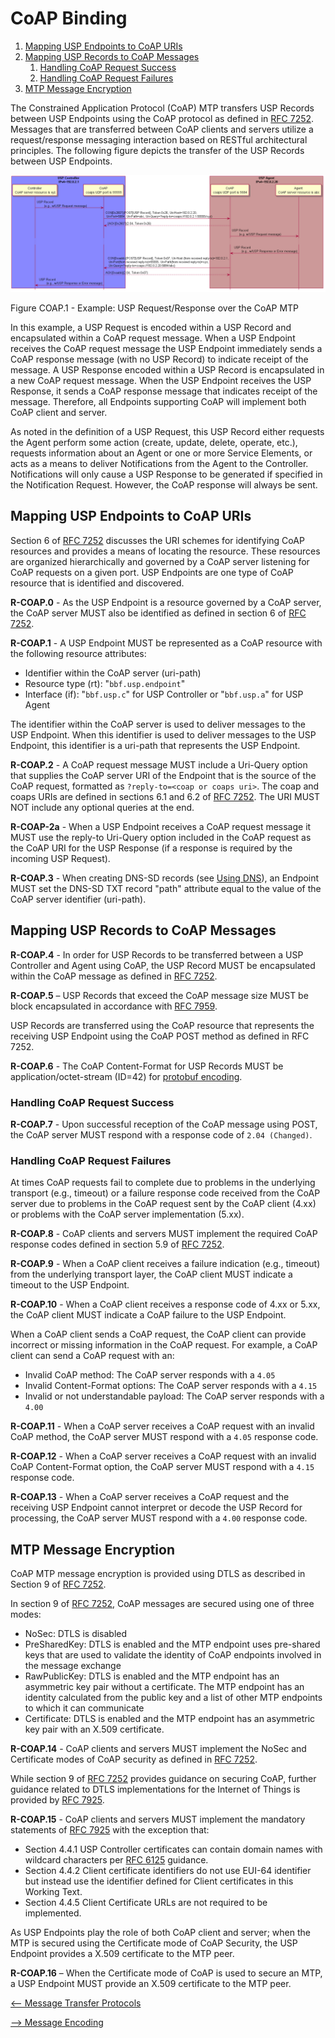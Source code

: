 <!-- Reference Links -->
[1]:	https://broadbandforum.github.io/usp-data-models/ "TR-181 Issue 2 Device:2 Data Model"
[2]: https://www.broadband-forum.org/technical/download/TR-069.pdf	"TR-069 Amendment 6	CPE WAN Management Protocol"
[3]:	https://www.broadband-forum.org/technical/download/TR-106_Amendment-8.pdf "TR-106 Amendment 8	Data Model Template for TR-069 Enabled Devices"
[4]:	https://tools.ietf.org/html/rfc7228 "RFC 7228	Terminology for Constrained-Node Networks"
[5]:	https://tools.ietf.org/html/rfc2136	"RFC 2136 Dynamic Updates in the Domain Name System"
[6]:	https://tools.ietf.org/html/rfc3007	"RFC 3007 Secure Domain Name System Dynamic Update"
[7]:	https://tools.ietf.org/html/rfc6763	"RFC 6763 DNS-Based Service Discovery"
[8]:	https://tools.ietf.org/html/rfc6762	"RFC 6762 Multicast DNS"
[9]:	https://tools.ietf.org/html/rfc7252	"RFC 7252 The Constrained Application Protocol (CoAP)"
[10]:	https://tools.ietf.org/html/rfc7390	"RFC 7390 Group Communication for the Constrained Application Protocol (CoAP)"
[11]:	https://tools.ietf.org/html/rfc4033	"RFC 4033 DNS Security Introduction and Requirements"
[12]:	https://developers.google.com/protocol-buffers/docs/proto3 "Protocol Buffers v3	Protocol Buffers Mechanism for Serializing Structured Data Version 3"
[13]: https://regauth.standards.ieee.org/standards-ra-web/pub/view.html#registries "IEEE Registration Authority"
[14]: https://tools.ietf.org/html/rfc4122 "RFC 4122 A Universally Unique IDentifier (UUID) URN Namespace"
[15]: https://tools.ietf.org/html/rfc5280 "RFC 5290 Internet X.509 Public Key Infrastructure Certificate and Certificate Revocation List (CRL) Profile"
[16]: https://tools.ietf.org/html/rfc6818 "RFC 6818 Updates to the Internet X.509 Public Key Infrastructure Certificate and Certificate Revocation List (CRL) Profile"
[17]: https://tools.ietf.org/html/rfc2234 "RFC 2234 Augmented BNF for Syntax Specifications: ABNF"
[18]: https://tools.ietf.org/html/rfc3986 "RFC 3986 Uniform Resource Identifier (URI): Generic Syntax"
[19]: https://tools.ietf.org/html/rfc2141 "RFC 2141 URN Syntax"
[20]: https://tools.ietf.org/html/rfc6455 "RFC 6455 The WebSocket Protocol"
[21]: https://stomp.github.io/stomp-specification-1.2.html "Simple Text Oriented Message Protocol"
[22]: https://tools.ietf.org/html/rfc5246 "The Transport Layer Security (TLS) Protocol Version 1.2"
[23]: https://tools.ietf.org/html/rfc6347 "Datagram Transport Layer Security Version 1.2"
[Conventions]: https://tools.ietf.org/html/rfc2119 "Key words for use in RFCs to Indicate Requirement Levels"


# CoAP Binding

1. [Mapping USP Endpoints to CoAP URIs](#mapping_usp_endpoints_to_coap_uris)
2. [Mapping USP Records to CoAP Messages](#mapping_usp_messages_to_coap_messages)
    1. [Handling CoAP Request Success](#handling_coap_request_success)
    2. [Handling CoAP Request Failures](#handling_coap_request_failures)
3. [MTP Message Encryption](#mtp_message_encryption)


The Constrained Application Protocol (CoAP) MTP transfers USP Records between USP Endpoints using the CoAP protocol as defined in [RFC 7252][9]. Messages that are transferred between CoAP clients and servers utilize a request/response messaging interaction based on RESTful architectural principles. The following figure depicts the transfer of the USP Records between USP Endpoints.

<img src="usp-request-response-over-coap.png"/>

Figure COAP.1 - Example: USP Request/Response over the CoAP MTP

In this example, a USP Request is encoded within a USP Record and encapsulated within a CoAP request message. When a USP Endpoint receives the CoAP request message the USP Endpoint immediately sends a CoAP response message (with no USP Record) to indicate receipt of the message. A USP Response encoded within a USP Record is encapsulated in a new CoAP request message. When the USP Endpoint receives the USP Response, it sends a CoAP response message that indicates receipt of the message. Therefore, all Endpoints supporting CoAP will implement both CoAP client and server.

As noted in the definition of a USP Request, this USP Record either requests the Agent perform some action (create, update, delete, operate, etc.), requests information about an Agent or one or more Service Elements, or acts as a means to deliver Notifications from the Agent to the Controller. Notifications will only cause a USP Response to be generated if specified in the Notification Request. However, the CoAP response will always be sent.

<a id="mapping_usp_endpoints_to_coap_uris" />

## Mapping USP Endpoints to CoAP URIs

Section 6 of [RFC 7252][9] discusses the URI schemes for identifying CoAP resources and provides a means of locating the resource.  These resources are organized hierarchically and governed by a CoAP server listening for CoAP requests on a given port. USP Endpoints are one type of CoAP resource that is identified and discovered.

**R-COAP.0** - As the USP Endpoint is a resource governed by a CoAP server, the CoAP server MUST also be identified as defined in section 6 of [RFC 7252][9].

**R-COAP.1** - A USP Endpoint MUST be represented as a CoAP resource with the following resource attributes:

* Identifier within the CoAP server (uri-path)
* Resource type (rt): "`bbf.usp.endpoint`"
* Interface (if): "`bbf.usp.c`" for USP Controller or "`bbf.usp.a`" for USP Agent

The identifier within the CoAP server is used to deliver messages to the USP Endpoint. When this identifier is used to deliver messages to the USP Endpoint, this identifier is a uri-path that represents the USP Endpoint.

**R-COAP.2** - A CoAP request message MUST include a Uri-Query option that supplies the CoAP server URI of the Endpoint that is the source of the CoAP request, formatted as `?reply-to=<coap or coaps uri>`. The coap and coaps URIs are defined in sections 6.1 and 6.2 of [RFC 7252][9]. The URI MUST NOT include any optional queries at the end.

**R-COAP-2a** - When a USP Endpoint receives a CoAP request message it MUST use the reply-to Uri-Query option included in the CoAP request as the CoAP URI for the USP Response (if a response is required by the incoming USP Request).

**R-COAP.3** - When creating DNS-SD records (see [Using DNS](/specification/discovery/#dns-sd)), an Endpoint MUST set the DNS-SD TXT record "path" attribute equal to the value of the CoAP server identifier (uri-path).

<a id="mapping_usp_messages_to_coap_messages" />

## Mapping USP Records to CoAP Messages

**R-COAP.4** - In order for USP Records to be transferred between a USP Controller and Agent using CoAP, the USP Record MUST be encapsulated within the CoAP message as defined in [RFC 7252][9].

**R-COAP.5** – USP Records that exceed the CoAP message size MUST be block encapsulated in accordance with [RFC 7959](https://www.rfc-editor.org/rfc/rfc7959.txt).

USP Records are transferred using the CoAP resource that represents the receiving USP Endpoint using the CoAP POST method as defined in RFC 7252.

**R-COAP.6** - The CoAP Content-Format for USP Records MUST be application/octet-stream (ID=42) for [protobuf encoding](/specification/encoding/).

<a id="handling_coap_request_success" />

### Handling CoAP Request Success

**R-COAP.7** - Upon successful reception of the CoAP message using POST, the CoAP server MUST respond with a response code of `2.04 (Changed)`.

<a id="handling_coap_request_failures" />

### Handling CoAP Request Failures

At times CoAP requests fail to complete due to problems in the underlying transport (e.g., timeout) or a failure response code received from the CoAP server due to problems in the CoAP request sent by the CoAP client (4.xx) or problems with the CoAP server implementation (5.xx).

**R-COAP.8** - CoAP clients and servers MUST implement the required CoAP response codes defined in section 5.9 of [RFC 7252][9].

**R-COAP.9** - When a CoAP client receives a failure indication (e.g., timeout) from the underlying transport layer, the CoAP client MUST indicate a timeout to the USP Endpoint.

**R-COAP.10** - When a CoAP client receives a response code of 4.xx or 5.xx, the CoAP client MUST indicate a CoAP failure to the USP Endpoint.

When a CoAP client sends a CoAP request, the CoAP client can provide incorrect or missing information in the CoAP request. For example, a CoAP client can send a CoAP request with an:

*	Invalid CoAP method: The CoAP server responds with a `4.05`
*	Invalid Content-Format options: The CoAP server responds with a `4.15`
*	Invalid or not understandable payload: The CoAP server responds with a `4.00`

**R-COAP.11** - When a CoAP server receives a CoAP request with an invalid CoAP method, the CoAP server MUST respond with a `4.05` response code.

**R-COAP.12** - When a CoAP server receives a CoAP request with an invalid CoAP Content-Format option, the CoAP server MUST respond with a `4.15` response code.

**R-COAP.13** - When a CoAP server receives a CoAP request and the receiving USP Endpoint cannot interpret or decode the USP Record for processing, the CoAP server MUST respond with a `4.00` response code.

<a id='mtp_message_encryption' />

## MTP Message Encryption

CoAP MTP message encryption is provided using DTLS as described in Section 9 of [RFC 7252][9].

In section 9 of [RFC 7252][9], CoAP messages are secured using one of three modes:

* NoSec: DTLS is disabled
* PreSharedKey: DTLS is enabled and the MTP endpoint uses pre-shared keys that are used to validate the identity of CoAP endpoints involved in the message exchange
* RawPublicKey: DTLS is enabled and the MTP endpoint has an asymmetric key pair without a certificate. The MTP endpoint has an identity calculated from the public key and a list of other MTP endpoints to which it can communicate
* Certificate: DTLS is enabled and the MTP endpoint has an asymmetric key pair with an X.509 certificate.

**R-COAP.14** - CoAP clients and servers MUST implement the NoSec and Certificate modes of CoAP security as defined in [RFC 7252][9].

While section 9 of [RFC 7252][9] provides guidance on securing CoAP, further guidance related to DTLS implementations for the Internet of Things is provided by [RFC 7925](https://tools.ietf.org/html/rfc7925).

**R-COAP.15** - CoAP clients and servers MUST implement the mandatory statements of [RFC 7925](https://tools.ietf.org/html/rfc7925) with the exception that:

* Section 4.4.1 USP Controller certificates can contain domain names with wildcard characters per [RFC 6125](https://tools.ietf.org/html/rfc6125) guidance.
* Section 4.4.2 Client certificate identifiers do not use EUI-64 identifier but instead use the identifier defined for Client certificates in this Working Text.
* Section 4.4.5 Client Certificate URLs are not required to be implemented.

As USP Endpoints play the role of both CoAP client and server; when the MTP is secured using the Certificate mode of CoAP Security, the USP Endpoint provides a X.509 certificate to the MTP peer.

**R-COAP.16** – When the Certificate mode of CoAP is used to secure an MTP, a USP Endpoint MUST provide an X.509 certificate to the MTP peer.

[<-- Message Transfer Protocols](/specification/mtp/)

[--> Message Encoding](/specification/encoding/)
